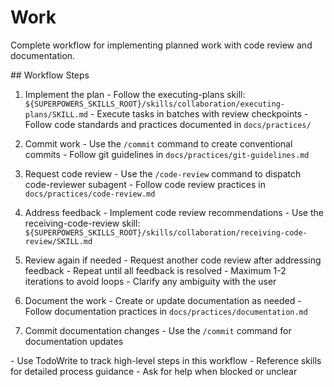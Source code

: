 # Work

Complete workflow for implementing planned work with code review and documentation.

<instructions>
  ## Workflow Steps

  1. Implement the plan
    - Follow the executing-plans skill: `${SUPERPOWERS_SKILLS_ROOT}/skills/collaboration/executing-plans/SKILL.md`
    - Execute tasks in batches with review checkpoints
    - Follow code standards and practices documented in `docs/practices/`

  2. Commit work
    - Use the `/commit` command to create conventional commits
    - Follow git guidelines in `docs/practices/git-guidelines.md`

  3. Request code review
    - Use the `/code-review` command to dispatch code-reviewer subagent
    - Follow code review practices in `docs/practices/code-review.md`

  4. Address feedback
    - Implement code review recommendations
    - Use the receiving-code-review skill: `${SUPERPOWERS_SKILLS_ROOT}/skills/collaboration/receiving-code-review/SKILL.md`

  5. Review again if needed
    - Request another code review after addressing feedback
    - Repeat until all feedback is resolved
    - Maximum 1-2 iterations to avoid loops
    - Clarify any ambiguity with the user

  6. Document the work
    - Create or update documentation as needed
    - Follow documentation practices in `docs/practices/documentation.md`

  7. Commit documentation changes
    - Use the `/commit` command for documentation updates

  <important>
    - Use TodoWrite to track high-level steps in this workflow
    - Reference skills for detailed process guidance
    - Ask for help when blocked or unclear
  </important>
</instructions>
